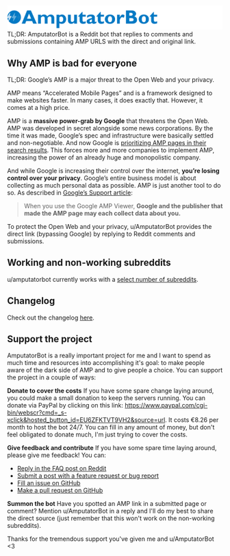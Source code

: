 ![#AmputatorBot](/img/amputatorbot-v3.2.1.png)
TL;DR: AmputatorBot is a Reddit bot that replies to comments and submissions containing AMP URLS with the direct and original link.

## Why AMP is bad for everyone
TL;DR: Google’s AMP is a major threat to the Open Web and your privacy.

AMP means “Accelerated Mobile Pages” and is a framework designed to make websites faster. In many cases, it does exactly that. However, it comes at a high price.

AMP is a **massive power-grab by Google** that threatens the Open Web. AMP was developed in secret alongside some news corporations. By the time it was made, Google’s spec and infrastructure were basically settled and non-negotiable. And now Google is [prioritizing AMP pages in their search results](https://www.socpub.com/articles/chris-graham-why-google-amp-threat-open-web-15847). This forces more and more companies to implement AMP, increasing the power of an already huge and monopolistic company.

And while Google is increasing their control over the internet, **you’re losing control over your privacy**. Google’s entire business model is about collecting as much personal data as possible. AMP is just another tool to do so. As described in [Google’s Support article](https://support.google.com/websearch/answer/7220196?hl=en):
> When you use the Google AMP Viewer, **Google and the publisher that made the AMP page may each collect data about you.**

To protect the Open Web and your privacy, u/AmputatorBot provides the direct link (bypassing Google) by replying to Reddit comments and submissions.


## Working and non-working subreddits
u/amputatorbot currently works with a [select number of subreddits](https://www.reddit.com/r/AmputatorBot/comments/c88zm3/why_did_i_build_amputatorbot/).

## Changelog
Check out the changelog [here](https://www.reddit.com/r/AmputatorBot/comments/ch9fxp/changelog_of_amputatorbot/).

## Support the project
AmputatorBot is a really important project for me and I want to spend as much time and resources into accomplishing it's goal: to make people aware of the dark side of AMP and to give people a choice. You can support the project in a couple of ways:

**Donate to cover the costs**
If you have some spare change laying around, you could make a small donation to keep the servers running. You can donate via PayPal by clicking on this link: https://www.paypal.com/cgi-bin/webscr?cmd=_s-xclick&hosted_button_id=EU6ZFKTVT9VH2&source=url. It costs €8.26 per month to host the bot 24/7. You can fill in any amount of money, but don't feel obligated to donate much, I'm just trying to cover the costs.

**Give feedback and contribute**
If you have some spare time laying around, please give me feedback! You can:
- [Reply in the FAQ post on Reddit](https://www.reddit.com/r/AmputatorBot/comments/c88zm3/why_did_i_build_amputatorbot/)
- [Submit a post with a feature request or bug report](https://www.reddit.com/r/AmputatorBot/submit)
- [Fill an issue on GitHub](https://github.com/KilledMufasa/AmputatorBot/issues)
- [Make a pull request on GitHub](https://github.com/KilledMufasa/AmputatorBot/issues)

**Summon the bot**
Have you spotted an AMP link in a submitted page or comment? Mention u/AmputatorBot in a reply and I'll do my best to share the direct source (just remember that this won't work on the non-working subreddits).

Thanks for the tremendous support you've given me and u/AmputatorBot <3
